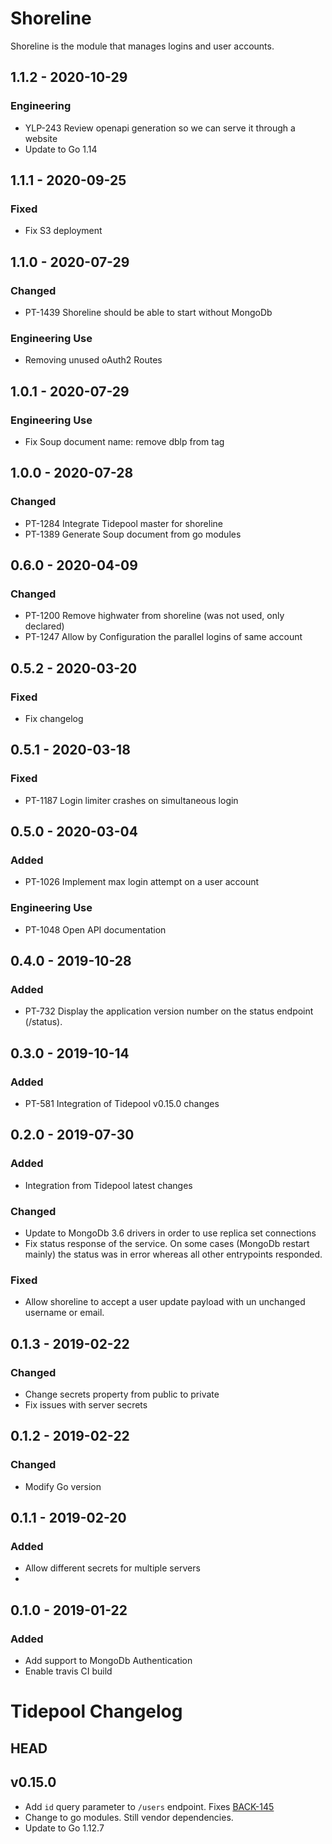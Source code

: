 # Shoreline

Shoreline is the module that manages logins and user accounts.

## 1.1.2 - 2020-10-29
### Engineering
- YLP-243 Review openapi generation so we can serve it through a website
- Update to Go 1.14

## 1.1.1 - 2020-09-25
### Fixed
- Fix S3 deployment

## 1.1.0 - 2020-07-29
### Changed
- PT-1439 Shoreline should be able to start without MongoDb
### Engineering Use
- Removing unused oAuth2 Routes

## 1.0.1 - 2020-07-29
### Engineering Use
- Fix Soup document name: remove dblp from tag

## 1.0.0 - 2020-07-28
### Changed
- PT-1284 Integrate Tidepool master for shoreline
- PT-1389 Generate Soup document from go modules

## 0.6.0 - 2020-04-09
### Changed
- PT-1200 Remove highwater from shoreline (was not used, only declared)
- PT-1247 Allow by Configuration the parallel logins of same account

## 0.5.2 - 2020-03-20
### Fixed
- Fix changelog

## 0.5.1 - 2020-03-18
### Fixed
- PT-1187 Login limiter crashes on simultaneous login

## 0.5.0 - 2020-03-04
### Added
- PT-1026 Implement max login attempt on a user account
### Engineering Use
- PT-1048 Open API documentation

## 0.4.0 - 2019-10-28
### Added
- PT-732 Display the application version number on the status endpoint (/status).

## 0.3.0 - 2019-10-14
### Added
- PT-581 Integration of Tidepool v0.15.0 changes

## 0.2.0 - 2019-07-30
### Added
- Integration from Tidepool latest changes

### Changed
- Update to MongoDb 3.6 drivers in order to use replica set connections
- Fix status response of the service. On some cases (MongoDb restart mainly) the status was in error whereas all other entrypoints responded. 

### Fixed
- Allow shoreline to accept a user update payload with un unchanged username or email.

## 0.1.3 - 2019-02-22

### Changed
- Change secrets property from public to private 
- Fix issues with server secrets

## 0.1.2 - 2019-02-22

### Changed
- Modify Go version

## 0.1.1 - 2019-02-20

### Added
- Allow different secrets for multiple servers
- 

## 0.1.0 - 2019-01-22

### Added
- Add support to MongoDb Authentication
- Enable travis CI build 

# Tidepool Changelog
## HEAD

## v0.15.0

* Add `id` query parameter to `/users` endpoint. Fixes [BACK-145](https://tidepool.atlassian.net/browse/BACK-145)
* Change to go modules. Still vendor dependencies.
* Update to Go 1.12.7
